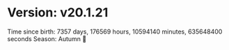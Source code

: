 # Version: v20.1.21
Time since birth: 7357 days, 176569 hours, 10594140 minutes, 635648400 seconds
Season: Autumn 🍁
